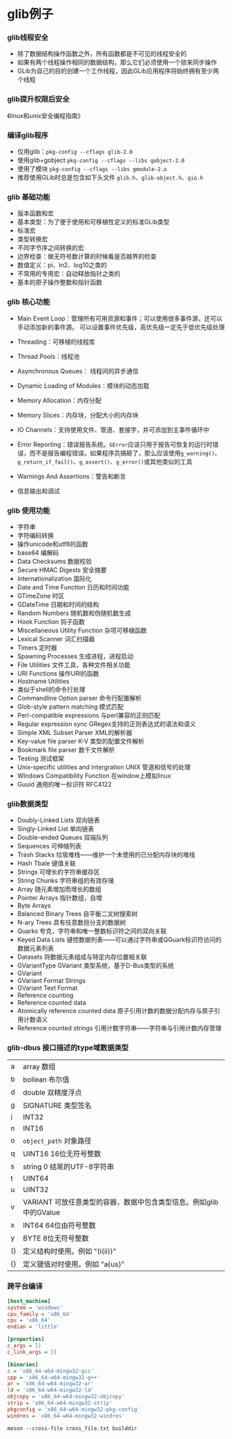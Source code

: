 # glib例子

### glib线程安全

- 除了数据结构操作函数之外，所有函数都是不可见的线程安全的
- 如果有两个线程操作相同的数据结构，那么它们必须使用一个锁来同步操作
- GLib为自己的目的创建一个工作线程，因此GLib应用程序将始终拥有至少两个线程

### glib提升权限后安全

《linux和unix安全编程指南》

### 编译glib程序

- 仅用glib：`pkg-config --cflags glib-2.0`
- 使用glib+gobject `pkg-config --cflags --libs gobject-2.0`
- 使用了模块 `pkg-config --cflags --libs gmodule-2.o`
- 推荐使用GLib时总是包含如下头文件 `glib.h`、`glib-object.h`、`gio.h`

### glib 基础功能

- 版本函数和宏
- 基本类型：为了便于使用和可移植性定义的标准GLib类型
- 标准宏
- 类型转换宏
- 不同字节序之间转换的宏
- 边界检查：做无符号数计算的时候看是否越界的检查
- 数值定义：pi、ln2、log10之类的
- 不常用的专用宏：自动释放指针之类的
- 基本的原子操作整数和指针函数

### glib 核心功能

- Main Event Loop：管理所有可用资源和事件；可以使用很多事件源，还可以手动添加新的事件源。
  可以设置事件优先级，高优先级一定先于低优先级处理

- Threading：可移植的线程库
- Thread Pools：线程池
- Asynchronous Queues： 线程间的异步通信
- Dynamic Loading of Modules：模块的动态加载
- Memory Allocation：内存分配
- Memory Slices：内存块，分配大小的内存块
- IO Channels：支持使用文件、管道、套接字，并可添加到主事件循环中
- Error Reporting：错误报告系统。`GError`应该只用于报告可恢复的运行时错误，而不是报告编程错误。如果程序员搞砸了，那么应该使用`g_warning()`、`g_return_if_fail()`、`g_assert()`、`g_error()`或其他类似的工具
- Warnings And Assertions：警告和断言
- 信息输出和调试

### glib 使用功能

- 字符串
- 字符编码转换
- 操作unicode和utf8的函数
- base64 编解码
- Data Checksums 数据校验
- Secure HMAC Digests 安全摘要
- Internationalization 国际化
- Date and Time Function 日历和时间功能
- GTimeZone 时区
- GDateTime 日期和时间的结构
- Random Numbers 随机数和伪随机数生成
- Hook Function 钩子函数
- Miscellaneous Utility Function 杂项可移植函数
- Lexical Scanner 词汇扫描器
- Timers 定时器
- Spawning Processes 生成进程，进程启动
- File Utilities 文件工具，各种文件相关功能
- URI Functions 操作URI的函数
- Hostname Utilities 
- 类似于shell的命令行处理
- Commandline Option parser 命令行配置解析
- Glob-style pattern matching 模式匹配
- Perl-compatible expressions 与perl兼容的正则匹配
- Regular expression sync GRegex支持的正则表达式的语法和语义
- Simple XML Subset Parser XML的解析器
- Key-value file parser K-V 类型的配置文件解析
- Bookmark file parser 数千文件解析
- Testing 测试框架
- Unix-specific utilities and intergration UNIX 管道和信号的处理
- WIndows Compatibility Function 在window上模拟linux
- Guuid 通用的唯一标识符 RFC4122

### glib数据类型

- Doubly-Linked Lists 双向链表
- Singly-Linked List 单向链表
- Double-ended Queues 双端队列
- Sequences 可伸缩列表
- Trash Stacks 垃圾堆栈——维护一个未使用的已分配内存块的堆栈
- Hash Tbale 键值关联
- Strings 可增长的字符串缓存区
- String Chunks 字符串组的有效存储
- Array 随元素增加而增长的数组
- Pointer Arrays 指针数组，自增
- Byte Arrays
- Balanced Binary Trees 自平衡二叉树搜索树
- N-ary Trees 具有任意数目分支的数据树
- Quarks 夸克，字符串和唯一整数标识符之间的双向关联
- Keyed Data Lists 键控数据列表——可以通过字符串或QGuark标识符访问的数据元素列表
- Datasets 将数据元素组成与特定内存位置相关联
- GVariantType GVariant 类型系统，基于D-Bus类型的系统
- GVariant 
- GVariant Format Strings
- GVariant Text Format
- Reference counting
- Reference counted data
- Atomically reference counted data 原子引用计数的数据分配内存与原子引用计数语义
- Reference counted strings 引用计数字符串——字符串与引用计数内存管理


### glib-dbus 接口描述的type域数据类型

|     |     |
| --- | --- |
| a   | array 数组 |
| b   | bollean 布尔值 |
| d   | double 双精度浮点 |
| g   | SIGNATURE 类型签名 |
| i   | INT32 |
| n   | INT16 |
| o   | `object_path` 对象路径 |
| q   | UINT16 16位无符号整数 |
| s   | string 0 结尾的UTF-8字符串 |
| t   | UINT64 |
| u   | UINT32 |
| v   | VARIANT 可放任意类型的容器，数据中包含类型信息。例如glib中的GValue |
| x   | INT64 64位由符号整数 |
| y   | BYTE 8位无符号整数 |
| ()  | 定义结构时使用。例如 "(i(ii))" |
| {}  | 定义键值对时使用。例如 "a{us}" |

### 跨平台编译
```ini
[host_machine]
system = 'windows'
cpu_family = 'x86_64'
cpu = 'x86_64'
endian = 'little'

[properties]
c_args = []
c_link_args = []

[binaries]
c = 'x86_64-w64-mingw32-gcc'
cpp = 'x86_64-w64-mingw32-g++'
ar = 'x86_64-w64-mingw32-ar'
ld = 'x86_64-w64-mingw32-ld'
objcopy = 'x86_64-w64-mingw32-objcopy'
strip = 'x86_64-w64-mingw32-strip'
pkgconfig = 'x86_64-w64-mingw32-pkg-config'
windres = 'x86_64-w64-mingw32-windres'
```
```shell
meson --cross-file cross_file.txt builddir
```
